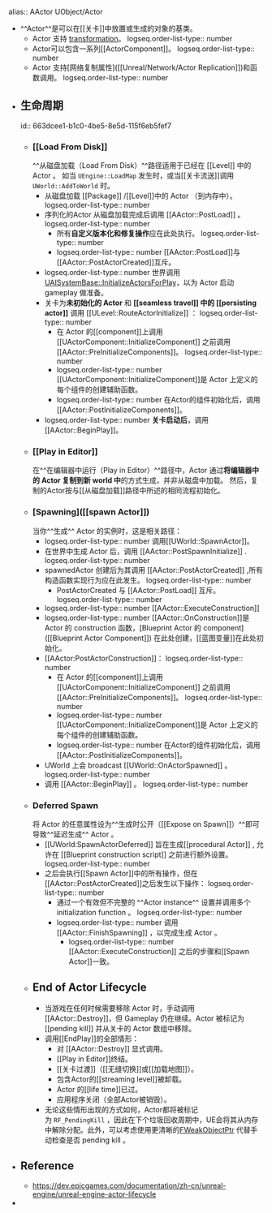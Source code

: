 alias:: AActor UObject/Actor

- ^^Actor^^是可以在[[关卡]]中放置或生成的对象的基类。
	- Actor 支持 [transformation]([[Unreal]])。
	  logseq.order-list-type:: number
	- Actor可以包含一系列[[ActorComponent]]。
	  logseq.order-list-type:: number
	- Actor 支持[网络复制属性]([[Unreal/Network/Actor Replication]])和函数调用。
	  logseq.order-list-type:: number
- ## 生命周期
  id:: 663dcee1-b1c0-4be5-8e5d-115f6eb5fef7
	- ### [[Load From Disk]]
	  ^^从磁盘加载（Load From Disk）^^路径适用于已经在 [[Level]] 中的 Actor 。
	  如当 `UEngine::LoadMap` 发生时，或当[[关卡流送]]调用 `UWorld::AddToWorld` 时。
		- 从磁盘加载 [[Package]] /[[Level]]中的 Actor （到内存中）。
		  logseq.order-list-type:: number
		- 序列化的Actor 从磁盘加载完成后调用 [[AActor::PostLoad]] 。
		  logseq.order-list-type:: number
			- 所有**自定义版本化和修复操作**应在此处执行。
			  logseq.order-list-type:: number
			- logseq.order-list-type:: number
			  [[AActor::PostLoad]]与[[AActor::PostActorCreated]]互斥。
		- logseq.order-list-type:: number
		  世界调用[UAISystemBase::InitializeActorsForPlay](https://dev.epicgames.com/documentation/404)，以为 Actor 启动gameplay 做准备。
		- 关卡为**未初始化的 Actor** 和 **[[seamless travel]] 中的 [[persisting actor]]** 调用 [[ULevel::RouteActorInitialize]] ：
		  logseq.order-list-type:: number
			- 在 Actor 的[[component]]上调用 [[UActorComponent::InitializeComponent]] 之前调用[[AActor::PreInitializeComponents]]。
			  logseq.order-list-type:: number
			- logseq.order-list-type:: number
			  [[UActorComponent::InitializeComponent]]是 Actor 上定义的每个组件的创建辅助函数。
			- logseq.order-list-type:: number
			  在Actor的组件初始化后，调用[[AActor::PostInitializeComponents]]。
		- logseq.order-list-type:: number
		  **关卡启动后**，调用[[AActor::BeginPlay]]。
	- ### [[Play in Editor]]
	  在^^在编辑器中运行（Play in Editor）^^路径中，Actor 通过**将编辑器中的 Actor 复制到新 world 中**的方式生成，并非从磁盘中加载。
	  然后，复制的Actor按与[[从磁盘加载]]路径中所述的相同流程初始化。
	- ### [Spawning]([[spawn Actor]])
	  当你^^生成^^ Actor 的实例时，这是相关路径：
		- logseq.order-list-type:: number
		  调用[[UWorld::SpawnActor]]。
		- 在世界中生成 Actor 后，调用 [[AActor::PostSpawnInitialize]] .
		  logseq.order-list-type:: number
		- spawnedActor 创建后为其调用 [[AActor::PostActorCreated]] ,所有构造函数实现行为应在此发生。
		  logseq.order-list-type:: number
			- PostActorCreated 与 [[AActor::PostLoad]] 互斥。
			  logseq.order-list-type:: number
		- logseq.order-list-type:: number
		  [[AActor::ExecuteConstruction]]
		- logseq.order-list-type:: number
		  [[AActor::OnConstruction]]是 Actor 的 construction 函数，[Blueprint Actor 的 component]([[Blueprint Actor Component]]) 在此处创建，[[蓝图变量]]在此处初始化。
		- [[AActor:PostActorConstruction]]：
		  logseq.order-list-type:: number
			- 在 Actor 的[[component]]上调用 [[UActorComponent::InitializeComponent]] 之前调用[[AActor::PreInitializeComponents]]。
			  logseq.order-list-type:: number
			- logseq.order-list-type:: number
			  [[UActorComponent::InitializeComponent]]是 Actor 上定义的每个组件的创建辅助函数。
			- logseq.order-list-type:: number
			  在Actor的组件初始化后，调用[[AActor::PostInitializeComponents]]。
		- UWorld 上会 broadcast  [[UWorld::OnActorSpawned]] 。
		  logseq.order-list-type:: number
		- 调用 [[AActor::BeginPlay]] 。
		  logseq.order-list-type:: number
	- ### Deferred Spawn
	  将 Actor 的任意属性设为^^生成时公开（[[Expose on Spawn]]）^^即可导致^^延迟生成^^ Actor 。
		- [[UWorld:SpawnActorDeferred]] 旨在生成[[procedural Actor]] , 允许在 [[Blueprint construction script]] 之前进行额外设置。
		  logseq.order-list-type:: number
		- 之后会执行[[Spawn Actor]]中的所有操作，但在[[AActor::PostActorCreated]]之后发生以下操作：
		  logseq.order-list-type:: number
			- 通过一个有效但不完整的 ^^Actor instance^^ 设置并调用多个 initialization function 。
			  logseq.order-list-type:: number
			- logseq.order-list-type:: number
			  调用[[AActor::FinishSpawning]] ，以完成生成 Actor 。
				- logseq.order-list-type:: number
				  [[AActor::ExecuteConstruction]] 之后的步骤和[[Spawn Actor]]一致。
	- ## End of Actor Lifecycle
		- 当游戏在任何时候需要移除 Actor 时，手动调用[[AActor::Destroy]]，但 Gameplay 仍在继续。Actor 被标记为 [[pending kill]] 并从关卡的 Actor 数组中移除。
		- 调用[[EndPlay]]的全部情形：
			- 对 [[AActor::Destroy]] 显式调用。
			- [[Play in Editor]]终结。
			- [[关卡过渡]]（[[无缝切换]]或[[加载地图]]）。
			- 包含Actor的[[streaming level]]被卸载。
			- Actor 的[[life time]]已过。
			- 应用程序关闭（全部Actor被销毁）。
		- 无论这些情形出现的方式如何，Actor都将被标记为 `RF_PendingKill` ，因此在下个垃圾回收周期中，UE会将其从内存中解除分配。此外，可以考虑使用更清晰的[FWeakObjectPtr<AActor>]([[FWeakObjectPtr]]) 代替手动检查是否 pending kill 。
- ## Reference
	- https://dev.epicgames.com/documentation/zh-cn/unreal-engine/unreal-engine-actor-lifecycle
-
